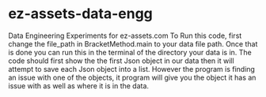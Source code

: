 # ez-assets-data-engg

Data Engineering Experiments for ez-assets.com
To Run this code, first change the file_path in BracketMethod.main to your data file path.
Once that is done you can run this in the terminal of the directory your data is in.
The code should first show the the first Json object in our data then it will attempt to save each Json object into a list. However the program is finding an issue with one of the objects, it program will give you the object it has an issue with as well as where it is in the data.
